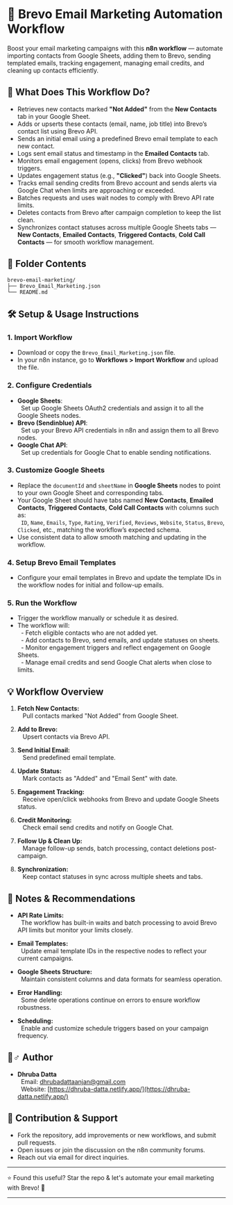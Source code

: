# 💌 Brevo Email Marketing Automation Workflow

Boost your email marketing campaigns with this **n8n workflow** — automate importing contacts from Google Sheets, adding them to Brevo, sending templated emails, tracking engagement, managing email credits, and cleaning up contacts efficiently.

## 🚀 What Does This Workflow Do?

- Retrieves new contacts marked **"Not Added"** from the **New Contacts** tab in your Google Sheet.
- Adds or upserts these contacts (email, name, job title) into Brevo’s contact list using Brevo API.
- Sends an initial email using a predefined Brevo email template to each new contact.
- Logs sent email status and timestamp in the **Emailed Contacts** tab.
- Monitors email engagement (opens, clicks) from Brevo webhook triggers.
- Updates engagement status (e.g., **"Clicked"**) back into Google Sheets.
- Tracks email sending credits from Brevo account and sends alerts via Google Chat when limits are approaching or exceeded.
- Batches requests and uses wait nodes to comply with Brevo API rate limits.
- Deletes contacts from Brevo after campaign completion to keep the list clean.
- Synchronizes contact statuses across multiple Google Sheets tabs — **New Contacts**, **Emailed Contacts**, **Triggered Contacts**, **Cold Call Contacts** — for smooth workflow management.

## 📂 Folder Contents

```
brevo-email-marketing/
├── Brevo_Email_Marketing.json
└── README.md
```

## 🛠️ Setup & Usage Instructions

### 1. **Import Workflow**

- Download or copy the `Brevo_Email_Marketing.json` file.
- In your n8n instance, go to **Workflows > Import Workflow** and upload the file.

### 2. **Configure Credentials**

- **Google Sheets**:  
    Set up Google Sheets OAuth2 credentials and assign it to all the Google Sheets nodes.
- **Brevo (Sendinblue) API**:  
    Set up your Brevo API credentials in n8n and assign them to all Brevo nodes.
- **Google Chat API**:  
    Set up credentials for Google Chat to enable sending notifications.

### 3. **Customize Google Sheets**

- Replace the `documentId` and `sheetName` in **Google Sheets** nodes to point to your own Google Sheet and corresponding tabs.
- Your Google Sheet should have tabs named **New Contacts**, **Emailed Contacts**, **Triggered Contacts**, **Cold Call Contacts** with columns such as:  
    `ID`, `Name`, `Emails`, `Type`, `Rating`, `Verified`, `Reviews`, `Website`, `Status`, `Brevo`, `Clicked`, etc., matching the workflow’s expected schema.
- Use consistent data to allow smooth matching and updating in the workflow.

### 4. **Setup Brevo Email Templates**

- Configure your email templates in Brevo and update the template IDs in the workflow nodes for initial and follow-up emails.

### 5. **Run the Workflow**

- Trigger the workflow manually or schedule it as desired.
- The workflow will:  
    - Fetch eligible contacts who are not added yet.  
    - Add contacts to Brevo, send emails, and update statuses on sheets.  
    - Monitor engagement triggers and reflect engagement on Google Sheets.  
    - Manage email credits and send Google Chat alerts when close to limits.

## 💡 Workflow Overview

1. **Fetch New Contacts:**  
      Pull contacts marked "Not Added" from Google Sheet.

2. **Add to Brevo:**  
      Upsert contacts via Brevo API.

3. **Send Initial Email:**  
      Send predefined email template.

4. **Update Status:**  
      Mark contacts as "Added" and "Email Sent" with date.

5. **Engagement Tracking:**  
      Receive open/click webhooks from Brevo and update Google Sheets status.

6. **Credit Monitoring:**  
      Check email send credits and notify on Google Chat.

7. **Follow Up & Clean Up:**  
      Manage follow-up sends, batch processing, contact deletions post-campaign.

8. **Synchronization:**  
      Keep contact statuses in sync across multiple sheets and tabs.

## 📝 Notes & Recommendations

- **API Rate Limits:**  
    The workflow has built-in waits and batch processing to avoid Brevo API limits but monitor your limits closely.

- **Email Templates:**  
    Update email template IDs in the respective nodes to reflect your current campaigns.

- **Google Sheets Structure:**  
    Maintain consistent columns and data formats for seamless operation.

- **Error Handling:**  
    Some delete operations continue on errors to ensure workflow robustness.

- **Scheduling:**  
    Enable and customize schedule triggers based on your campaign frequency.

## 🙋♂️ Author

- **Dhruba Datta**  
    Email: [dhrubadattaanjan@gmail.com](mailto:dhrubadattaanjan@gmail.com)  
    Website: [https://dhruba-datta.netlify.app/](https://dhruba-datta.netlify.app/)

## 🌟 Contribution & Support

- Fork the repository, add improvements or new workflows, and submit pull requests.
- Open issues or join the discussion on the n8n community forums.
- Reach out via email for direct inquiries.

---

⭐ Found this useful? Star the repo &amp; let's automate your email marketing with Brevo! 📧

---
